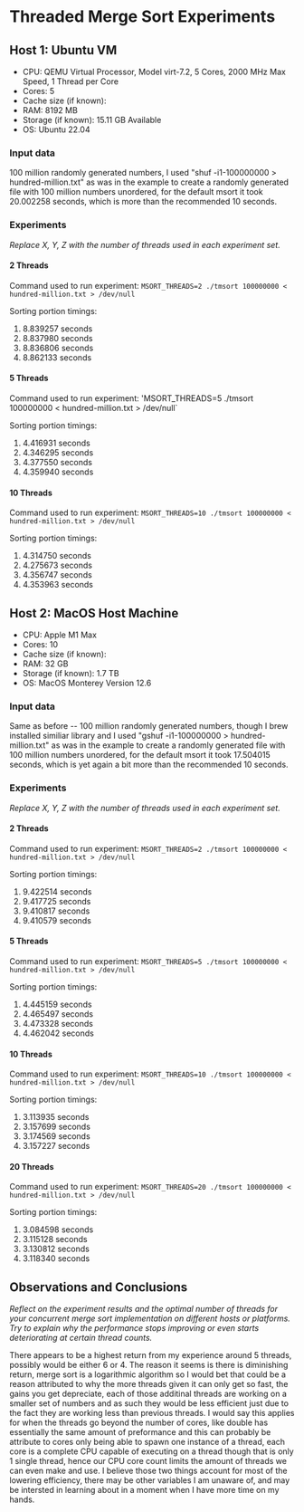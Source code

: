 # Threaded Merge Sort Experiments


## Host 1: Ubuntu VM

- CPU: QEMU Virtual Processor, Model virt-7.2, 5 Cores, 2000 MHz Max Speed, 1 Thread per Core
- Cores: 5
- Cache size (if known):
- RAM: 8192 MB
- Storage (if known): 15.11 GB Available 
- OS: Ubuntu 22.04

### Input data

100 million randomly generated numbers, I used "shuf -i1-100000000 > hundred-million.txt" as was in the example to create a randomly generated file with 100 million numbers unordered, for the default msort it took 20.002258 seconds, which is more than the recommended 10 seconds. 

### Experiments

*Replace X, Y, Z with the number of threads used in each experiment set.*

#### 2 Threads

Command used to run experiment: `MSORT_THREADS=2 ./tmsort 100000000 < hundred-million.txt > /dev/null`

Sorting portion timings:

1. 8.839257 seconds
2. 8.837980 seconds
3. 8.836806 seconds
4. 8.862133 seconds

#### 5 Threads

Command used to run experiment: 'MSORT_THREADS=5 ./tmsort 100000000 < hundred-million.txt > /dev/null`

Sorting portion timings:

1. 4.416931 seconds
2. 4.346295 seconds
3. 4.377550 seconds
4. 4.359940 seconds

#### 10 Threads

Command used to run experiment: `MSORT_THREADS=10 ./tmsort 100000000 < hundred-million.txt > /dev/null`

Sorting portion timings:

1. 4.314750 seconds
2. 4.275673 seconds
3. 4.356747 seconds
4. 4.353963 seconds

## Host 2: MacOS Host Machine

- CPU: Apple M1 Max
- Cores: 10
- Cache size (if known):
- RAM: 32 GB
- Storage (if known): 1.7 TB 
- OS: MacOS Monterey Version 12.6

### Input data

Same as before -- 100 million randomly generated numbers, though I brew installed similiar library and I used "gshuf -i1-100000000 > hundred-million.txt" as was in the
example to create a randomly generated file with 100 million numbers unordered, for the default msort it took 17.504015 seconds, which is yet again a bit more than
the recommended 10 seconds.

### Experiments

*Replace X, Y, Z with the number of threads used in each experiment set.*

#### 2 Threads

Command used to run experiment: `MSORT_THREADS=2 ./tmsort 100000000 < hundred-million.txt > /dev/null`

Sorting portion timings:

1. 9.422514 seconds
2. 9.417725 seconds
3. 9.410817 seconds
4. 9.410579 seconds

#### 5 Threads

Command used to run experiment: `MSORT_THREADS=5 ./tmsort 100000000 < hundred-million.txt > /dev/null`

Sorting portion timings:

1. 4.445159 seconds
2. 4.465497 seconds
3. 4.473328 seconds
4. 4.462042 seconds

#### 10 Threads

Command used to run experiment: `MSORT_THREADS=10 ./tmsort 100000000 < hundred-million.txt > /dev/null`

Sorting portion timings:

1. 3.113935 seconds
2. 3.157699 seconds
3. 3.174569 seconds
4. 3.157227 seconds

#### 20 Threads

Command used to run experiment: `MSORT_THREADS=20 ./tmsort 100000000 < hundred-million.txt > /dev/null`

Sorting portion timings:

1. 3.084598 seconds
2. 3.115128 seconds
3. 3.130812 seconds
4. 3.118340 seconds

## Observations and Conclusions

*Reflect on the experiment results and the optimal number of threads for your concurrent merge sort implementation on different hosts or platforms. Try to explain why the performance stops improving or even starts deteriorating at certain thread counts.*

There appears to be a highest return from my experience around 5 threads, possibly would be either 6 or 4. The reason it seems is there is diminishing return, merge sort
is a logarithmic algorithm so I would bet that could be a reason attributed to why the more threads given it can only get so fast, the gains you get depreciate, each of
those additinal threads are working on a smaller set of numbers and as such they would be less efficient just due to the fact they are working less than previous threads.
I would say this applies for when the threads go beyond the number of cores, like double has essentially the same amount of preformance and this can probably be attribute to cores only being able to spawn one instance of a thread, each core is a complete CPU capable of executing on a thread though that is only 1 single thread, hence our
CPU core count limits the amount of threads we can even make and use. I believe those two things account for most of the lowering efficiency, there may be other
variables I am unaware of, and may be intersted in learning about in a moment when I have more time on my hands.

